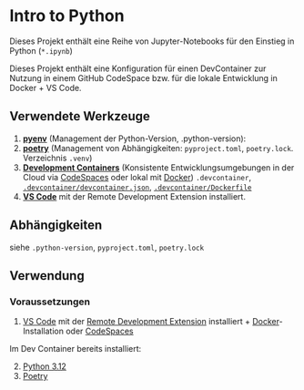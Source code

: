 # Intro to Python

Dieses Projekt enthält eine Reihe von Jupyter-Notebooks für den Einstieg in Python (`*.ipynb`)

Dieses Projekt enthält eine Konfiguration für einen DevContainer zur Nutzung in einem GitHub CodeSpace bzw. für die lokale Entwicklung in Docker + VS Code.


## Verwendete Werkzeuge

1. **[pyenv]()** (Management der Python-Version, .python-version): 
2. **[poetry]()** (Management von Abhängigkeiten: `pyproject.toml`, `poetry.lock`. Verzeichnis `.venv`)
3. **[Development Containers](https://containers.dev/)** (Konsistente Entwicklungsumgebungen in der Cloud via [CodeSpaces](https://github.com/features/codespaces) oder lokal mit [Docker](https://www.docker.com/products/docker-desktop/)) `.devcontainer`, [`.devcontainer/devcontainer.json`](./.devcontainer/devcontainer.json), [`.devcontainer/Dockerfile`](./.devcontainer/Dockerfile) 
4. **[VS Code](https://code.visualstudio.com/)** mit der Remote Development Extension installiert. 

## Abhängigkeiten

siehe `.python-version`, `pyproject.toml`, `poetry.lock`

## Verwendung

### Voraussetzungen


1. [VS Code](https://code.visualstudio.com/) mit der [Remote Development Extension](https://marketplace.visualstudio.com/items?itemName=ms-vscode-remote.vscode-remote-extensionpack) installiert + [Docker](https://www.docker.com/products/docker-desktop/)-Installation oder [CodeSpaces](https://github.com/features/codespaces)

Im Dev Container bereits installiert:

2. [Python 3.12](https://www.python.org/) 
3. [Poetry](https://python-poetry.org/docs/)